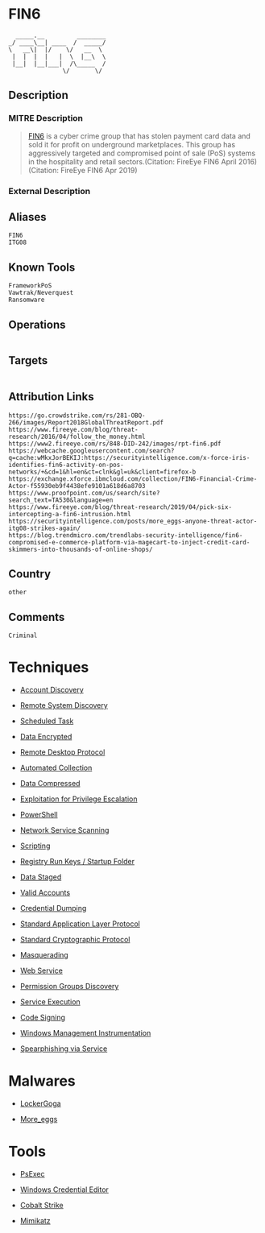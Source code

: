 
# FIN6

```
  _____.__         ________
_/ ____\__| ____  /  _____/
\   __\|  |/    \/   __  \ 
 |  |  |  |   |  \  |__\  \
 |__|  |__|___|  /\_____  /
               \/       \/ 

```

## Description

### MITRE Description

> [FIN6](https://attack.mitre.org/groups/G0037) is a cyber crime group that has stolen payment card data and sold it for profit on underground marketplaces. This group has aggressively targeted and compromised point of sale (PoS) systems in the hospitality and retail sectors.(Citation: FireEye FIN6 April 2016)(Citation: FireEye FIN6 Apr 2019)

### External Description

> 

## Aliases

```
FIN6
ITG08
```

## Known Tools

```
FrameworkPoS
Vawtrak/Neverquest
Ransomware
```

## Operations

```

```

## Targets

```

```

## Attribution Links

```
https://go.crowdstrike.com/rs/281-OBQ-266/images/Report2018GlobalThreatReport.pdf 
https://www.fireeye.com/blog/threat-research/2016/04/follow_the_money.html
https://www2.fireeye.com/rs/848-DID-242/images/rpt-fin6.pdf
https://webcache.googleusercontent.com/search?q=cache:wMkxJorBEKIJ:https://securityintelligence.com/x-force-iris-identifies-fin6-activity-on-pos-networks/+&cd=1&hl=en&ct=clnk&gl=uk&client=firefox-b
https://exchange.xforce.ibmcloud.com/collection/FIN6-Financial-Crime-Actor-f55930eb9f4438efe9101a618d6a8703
https://www.proofpoint.com/us/search/site?search_text=TA530&language=en
https://www.fireeye.com/blog/threat-research/2019/04/pick-six-intercepting-a-fin6-intrusion.html
https://securityintelligence.com/posts/more_eggs-anyone-threat-actor-itg08-strikes-again/
https://blog.trendmicro.com/trendlabs-security-intelligence/fin6-compromised-e-commerce-platform-via-magecart-to-inject-credit-card-skimmers-into-thousands-of-online-shops/
```

## Country

```
other
```

## Comments

```
Criminal
```

# Techniques


* [Account Discovery](../techniques/Account-Discovery.md)

* [Remote System Discovery](../techniques/Remote-System-Discovery.md)
    
* [Scheduled Task](../techniques/Scheduled-Task.md)
    
* [Data Encrypted](../techniques/Data-Encrypted.md)
    
* [Remote Desktop Protocol](../techniques/Remote-Desktop-Protocol.md)
    
* [Automated Collection](../techniques/Automated-Collection.md)
    
* [Data Compressed](../techniques/Data-Compressed.md)
    
* [Exploitation for Privilege Escalation](../techniques/Exploitation-for-Privilege-Escalation.md)
    
* [PowerShell](../techniques/PowerShell.md)
    
* [Network Service Scanning](../techniques/Network-Service-Scanning.md)
    
* [Scripting](../techniques/Scripting.md)
    
* [Registry Run Keys / Startup Folder](../techniques/Registry-Run-Keys---Startup-Folder.md)
    
* [Data Staged](../techniques/Data-Staged.md)
    
* [Valid Accounts](../techniques/Valid-Accounts.md)
    
* [Credential Dumping](../techniques/Credential-Dumping.md)
    
* [Standard Application Layer Protocol](../techniques/Standard-Application-Layer-Protocol.md)
    
* [Standard Cryptographic Protocol](../techniques/Standard-Cryptographic-Protocol.md)
    
* [Masquerading](../techniques/Masquerading.md)
    
* [Web Service](../techniques/Web-Service.md)
    
* [Permission Groups Discovery](../techniques/Permission-Groups-Discovery.md)
    
* [Service Execution](../techniques/Service-Execution.md)
    
* [Code Signing](../techniques/Code-Signing.md)
    
* [Windows Management Instrumentation](../techniques/Windows-Management-Instrumentation.md)
    
* [Spearphishing via Service](../techniques/Spearphishing-via-Service.md)
    

# Malwares


* [LockerGoga](../malwares/LockerGoga.md)

* [More_eggs](../malwares/More_eggs.md)
    

# Tools


* [PsExec](../tools/PsExec.md)

* [Windows Credential Editor](../tools/Windows-Credential-Editor.md)
    
* [Cobalt Strike](../tools/Cobalt-Strike.md)
    
* [Mimikatz](../tools/Mimikatz.md)
    
